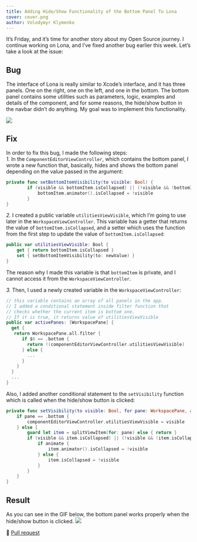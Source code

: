 ```yaml
---
title: Adding Hide/Show Functionality of the Bottom Panel To Lona
cover: cover.png
author: Volodymyr Klymenko
---
```


<re-img src="cover.png"></re-img>

It’s Friday, and it’s time for another story about my Open Source journey. I continue working on Lona, and I’ve fixed another bug earlier this week. Let’s take a look at the issue:

## Bug
The interface of Lona is really similar to Xcode’s interface, and it has three panels. One on the right, one on the left, and one in the bottom. The bottom panel contains some utilities such as parameters, logic, examples and details of the component, and for some reasons, the hide/show button in the navbar didn’t do anything. My goal was to implement this functionality.

<img src="https://i.imgur.com/yjtduPJ.png" />

## Fix
In order to fix this bug, I made the following steps:<br />
_1._ In the `ComponentEditorViewController`, which contains the bottom panel, I wrote a new function that, basically, hides and shows the bottom panel depending on the value passed in the argument:
```swift
private func setBottomItemVisibility(to visible: Bool) {
        if (visible && bottomItem.isCollapsed) || (!visible && !bottomItem.isCollapsed) {
            bottomItem.animator().isCollapsed = !visible
        }
}
```

_2._ I created a public variable `utilitiesViewVisible`, which I’m going to use later in the `WorkspaceViewController`. This variable has a getter that returns the value of `bottomItem.isCollapsed`, and a setter which uses the function from the first step to update the value of `bottomItem.isCollapsed`:
```swift
public var utilitiesViewVisible: Bool {
    get { return bottomItem.isCollapsed }
    set { setBottomItemVisibility(to: newValue) }
}
```

The reason why I made this variable is that `bottomItem` is private, and I cannot access it from the `WorkspaceViewController`.

_3._ Then, I used a newly created variable in the `WorkspaceViewController`:
```swift
// this variable contains an array of all panels in the app.
// I added a conditional statement inside filter function that
// checks whether the current item is bottom one.
// If it is true, it returns value of utilitiesViewVisible
public var activePanes: [WorkspacePane] {
  get {
   return WorkspacePane.all.filter {
      if $0 == .bottom {
        return !(componentEditorViewController.utilitiesViewVisible)
      } else {
        ...
      }
    }
  }
  ...
}
```

Also, I added another conditional statement to the `setVisibility` function which is called when the hide/show button is clicked:
```swift
private func setVisibility(to visible: Bool, for pane: WorkspacePane, animate: Bool) {
    if pane == .bottom {
        componentEditorViewController.utilitiesViewVisible = visible
    } else {
        guard let item = splitViewItem(for: pane) else { return }
        if (visible && item.isCollapsed) || (!visible && !item.isCollapsed) {
            if animate {
                item.animator().isCollapsed = !visible
            } else {
                item.isCollapsed = !visible
            }
        }
    }
}
```

## Result
As you can see in the GIF below, the bottom panel works properly when the hide/show button is clicked.
<img src="https://i.imgur.com/DiyBxX4.gif" />

🔗 <a href="https://github.com/airbnb/Lona/pull/374" target="_blank" rel="noopener noreferrer">Pull request</a>
